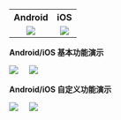 <table style="text-align:center;vertical-align:middle;">
  <tr>
    <th style="text-align:center"><b>Android</b></th>
    <th style="text-align:center"><b>iOS</b></th>
  </tr>
  <tr>
    <td style="text-align:center"><img src="https://main.qcloudimg.com/raw/fb92ef0d89d4991274440a0671446daa.png" /></td>
    <td style="text-align:center"><img src="https://main.qcloudimg.com/raw/e9dbfa68c0588921e9cce8dcee9b097e.png" /></td>
  </tr>
</table>



**Android/iOS 基本功能演示**

<img src="https://main.qcloudimg.com/raw/a60cd107fa2f3e2a9d6caccdeb473dee.gif" />&nbsp;&nbsp;&nbsp;&nbsp;&nbsp;<img src="https://main.qcloudimg.com/raw/1c642a25bda2c78ca5ac71cd5c715f5a.gif" />

**Android/iOS 自定义功能演示**

<img src="https://main.qcloudimg.com/raw/b3641b1aaa5fe4d8d031b328c411fbe0.gif" />&nbsp;&nbsp;&nbsp;&nbsp;&nbsp;<img src="https://main.qcloudimg.com/raw/eaa6f517e6aacdd973a85174ed0aca68.gif" />

